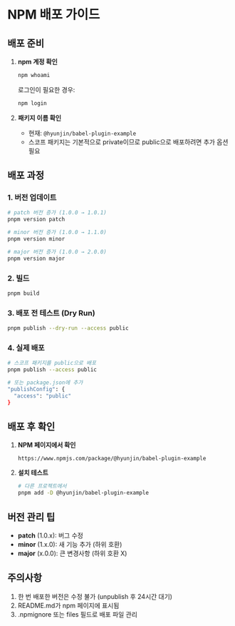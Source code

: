 # NPM 배포 가이드

## 배포 준비

1. **npm 계정 확인**

   ```bash
   npm whoami
   ```

   로그인이 필요한 경우:

   ```bash
   npm login
   ```

2. **패키지 이름 확인**
   - 현재: `@hyunjin/babel-plugin-example`
   - 스코프 패키지는 기본적으로 private이므로 public으로 배포하려면 추가 옵션 필요

## 배포 과정

### 1. 버전 업데이트

```bash
# patch 버전 증가 (1.0.0 → 1.0.1)
pnpm version patch

# minor 버전 증가 (1.0.0 → 1.1.0)
pnpm version minor

# major 버전 증가 (1.0.0 → 2.0.0)
pnpm version major
```

### 2. 빌드

```bash
pnpm build
```

### 3. 배포 전 테스트 (Dry Run)

```bash
pnpm publish --dry-run --access public
```

### 4. 실제 배포

```bash
# 스코프 패키지를 public으로 배포
pnpm publish --access public

# 또는 package.json에 추가
"publishConfig": {
  "access": "public"
}
```

## 배포 후 확인

1. **NPM 페이지에서 확인**

   ```
   https://www.npmjs.com/package/@hyunjin/babel-plugin-example
   ```

2. **설치 테스트**
   ```bash
   # 다른 프로젝트에서
   pnpm add -D @hyunjin/babel-plugin-example
   ```

## 버전 관리 팁

- **patch** (1.0.x): 버그 수정
- **minor** (1.x.0): 새 기능 추가 (하위 호환)
- **major** (x.0.0): 큰 변경사항 (하위 호환 X)

## 주의사항

1. 한 번 배포한 버전은 수정 불가 (unpublish 후 24시간 대기)
2. README.md가 npm 페이지에 표시됨
3. .npmignore 또는 files 필드로 배포 파일 관리

